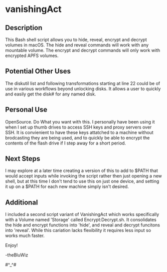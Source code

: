 # vanishingAct
## Description
This Bash shell script allows you to hide, reveal, encrypt and decrypt volumes in macOS. The hide and reveal commands will work with any mountable volume. The encrypt and decrypt commands will only work with encrypted APFS volumes.

## Potential Other Uses
The diskutil list and following transformations starting at line 22 could be of use in various workflows beyond unlocking disks. It allows a user to quickly and easily get the disk# for any named disk. 

## Personal Use
OpenSource. Do What you want with this.
I personally have been using it when I set up thumb drives to access SSH keys and proxy servers over SSH. It is convienient to have these keys attatched to a machine without brodcasting they are being used, and to quickly be able to encrypt the contents of the flash drive if I step away for a short period. 

## Next Steps
I may explore at a later time creating a version of this to add to $PATH that would accept inputs while invoking the script rather then just opening a new shell, but at this time I don't tend to use this on just one device, and setting it up on a $PATH for each new machine simply isn't desired. 

## Additional
I included a second script variant of VanishingAct which works specifically with a Volume named 'Storage' called Encrypt:Decrypt.sh. It consolidates the hide and encrypt functions into 'hide', and reveal and decrypt funcitons into 'reveal'. While this cariation lacks flexibility it requires less input so works much faster. 

Enjoy!

-theBluWiz

#^_^#
